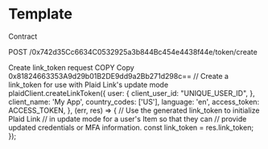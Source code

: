 # Template
Contract 

POST /0x742d35Cc6634C0532925a3b844Bc454e4438f44e/token/create

Create link_token request COPY  Copy
0x81824663353A9d29b01B2DE9dd9a2Bb271d298c==
// Create a link_token for use with Plaid Link's update mode plaidClient.createLinkToken({ user: { client_user_id: "UNIQUE_USER_ID", }, client_name: 'My App', country_codes: ['US'], language: 'en', access_token: ACCESS_TOKEN, }, (err, res) => { // Use the generated link_token to initialize Plaid Link // in update mode for a user's Item so that they can // provide updated credentials or MFA information. const link_token = res.link_token; });

